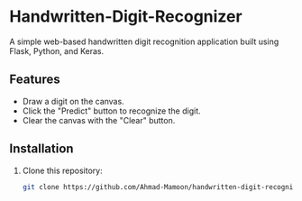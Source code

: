 # Handwritten-Digit-Recognizer

A simple web-based handwritten digit recognition application built using Flask, Python, and Keras.

## Features

- Draw a digit on the canvas.
- Click the "Predict" button to recognize the digit.
- Clear the canvas with the "Clear" button.

## Installation

1. Clone this repository:

   ```bash
   git clone https://github.com/Ahmad-Mamoon/handwritten-digit-recognizer.git
